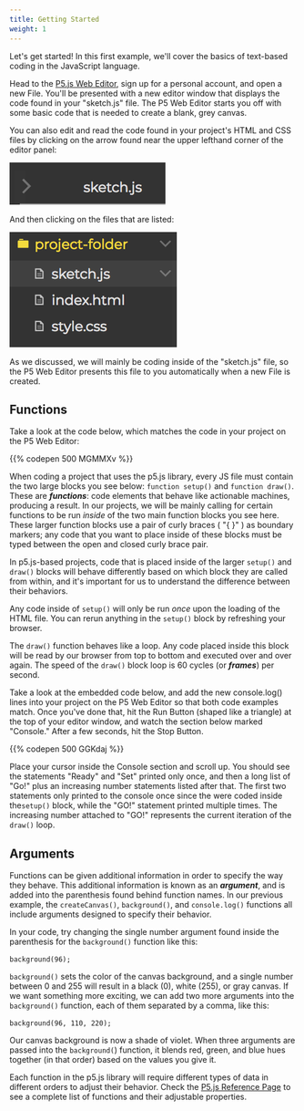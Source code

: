 ```yaml
---
title: Getting Started
weight: 1
---
```


Let's get started! In this first example, we'll cover the basics of text-based coding in the JavaScript language.

Head to the [P5.js Web Editor](http://alpha.editor.p5js.org/), sign up for a personal account, and open a new File. You'll be presented with a new editor window that displays the code found in your "sketch.js" file. The P5 Web Editor starts you off with some basic code that is needed to create a blank, grey canvas.

You can also edit and read the code found in your project's HTML and CSS files by clicking on the arrow found near the upper lefthand corner of the editor panel:

![](/images/uploads/screen-shot-2018-05-28-at-11.55.32-am.png)

<!-- ![](/images/uploads/screenshot.jpg) -->

And then clicking on the files that are listed:

![](/images/uploads/screen-shot-2018-05-28-at-11.57.41-am.png)

As we discussed, we will mainly be coding inside of the "sketch.js" file, so the P5 Web Editor presents this file to you automatically when a new File is created.

## Functions

Take a look at the code below, which matches the code in your project on the P5 Web Editor:

{{% codepen 500 MGMMXv %}}

When coding a project that uses the p5.js library, every JS file must contain the two large blocks you see below: `function setup()` and `function draw()`. These are _**functions**_: code elements that behave like actionable machines, producing a result. In our projects, we will be mainly calling for certain functions to be run _inside_ of the two main function blocks you see here. These larger function blocks use a pair of curly braces ( "{ }" ) as boundary markers; any code that you want to place inside of these blocks must be typed between the open and closed curly brace pair.

In p5.js-based projects, code that is placed inside of the larger `setup()` and `draw()` blocks will behave differently based on which block they are called from within, and it's important for us to understand the difference between their behaviors.

Any code inside of `setup()` will only be run _once_ upon the loading of the HTML file. You can rerun anything in the `setup()` block by refreshing your browser.

The `draw()` function behaves like a loop. Any code placed inside this block will be read by our browser from top to bottom and executed over and over again. The speed of the `draw()` block loop is 60 cycles (or **_frames_**) per second.

Take a look at the embedded code below, and add the new console.log() lines into your project on the P5 Web Editor so that both code examples match. Once you've done that, hit the Run Button (shaped like a triangle) at the top of your editor window, and watch the section below marked "Console." After a few seconds, hit the Stop Button.

{{% codepen 500 GGKdaj %}}

Place your cursor inside the Console section and scroll up. You should see the statements "Ready" and "Set" printed only once, and then a long list of "Go!" plus an increasing number statements listed after that. The first two statements only printed to the console once since the were coded inside the`setup()` block, while the "GO!" statement printed multiple times. The increasing number attached to "GO!" represents the current iteration of the `draw()` loop.

## Arguments

Functions can be given additional information in order to specify the way they behave. This additional information is known as an _**argument**_, and is added into the parenthesis found behind function names. In our previous example, the `createCanvas()`, `background()`, and `console.log()` functions all include arguments designed to specify their behavior.

In your code, try changing the single number argument found inside the parenthesis for the `background()` function like this:

```
background(96);
```

`background()` sets the color of the canvas background, and a single number between 0 and 255 will result in a black (0), white (255), or gray canvas. If we want something more exciting, we can add two more arguments into the `background()` function, each of them separated by a comma, like this:

```
background(96, 110, 220);
```

Our canvas background is now a shade of violet. When three arguments are passed into the `background(`) function, it blends red, green, and blue hues together (in that order) based on the values you give it.

Each function in the p5.js library will require different types of data in different orders to adjust their behavior. Check the [P5.js Reference Page](https://p5js.org/reference/) to see a complete list of functions and their adjustable properties.
